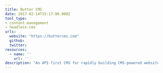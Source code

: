 ```yaml
---
title: Butter CMS
date: 2017-02-14T15:17:00.000Z
tool_type:
- content-management
- headless-cms
urls:
  website: "https://buttercms.com"
  github:
  twitter:
resources:
  - name: ''
    url: ''
description: "An API-first CMS for rapidly building CMS-powered websites in any programming language. Great for blogs, dynamic pages, and more."
---
```


